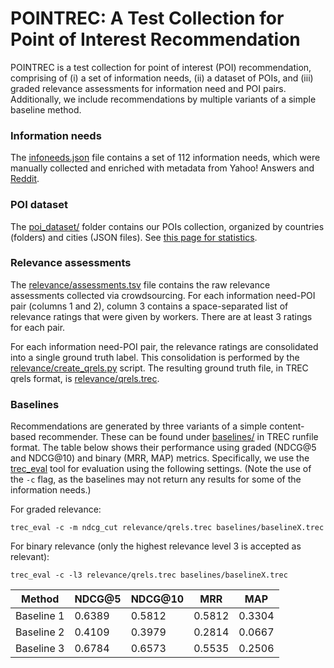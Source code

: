 # POINTREC: A Test Collection for Point of Interest Recommendation

POINTREC is a test collection for point of interest (POI) recommendation, comprising of (i) a set of information needs, (ii) a dataset of POIs, and (iii) graded relevance assessments for information need and POI pairs. Additionally, we include recommendations by multiple variants of a simple baseline method.

### Information needs

The [infoneeds.json](infoneeds.json) file contains a set of 112 information needs, which were manually collected and enriched with metadata from Yahoo! Answers and [Reddit](Reddit.md).


### POI dataset

The [poi_dataset/](poi_dataset/) folder contains our POIs collection, organized by countries (folders) and cities (JSON files). See [this page for statistics](Statistics.md).


### Relevance assessments

The [relevance/assessments.tsv](relevance/assessments.tsv) file contains the raw relevance assessments collected via crowdsourcing.  For each information need-POI pair (columns 1 and 2), column 3 contains a space-separated list of relevance ratings that were given by workers.  There are at least 3 ratings for each pair.

For each information need-POI pair, the relevance ratings are consolidated into a single ground truth label.  This consolidation is performed by the [relevance/create_qrels.py](relevance/create_qrels.py) script.  The resulting ground truth file, in TREC qrels format, is [relevance/qrels.trec](relevance/qrels.trec).


### Baselines

Recommendations are generated by three variants of a simple content-based recommender.  These can be found under [baselines/](baselines/) in TREC runfile format.  The table below shows their performance using graded (NDCG@5 and NDCG@10) and binary (MRR, MAP) metrics.  Specifically, we use the [trec_eval](https://github.com/usnistgov/trec_eval) tool for evaluation using the following settings.  (Note the use of the `-c` flag, as the baselines may not return any results for some of the information needs.)

For graded relevance:

```
trec_eval -c -m ndcg_cut relevance/qrels.trec baselines/baselineX.trec
```

For binary relevance (only the highest relevance level 3 is accepted as relevant):

```
trec_eval -c -l3 relevance/qrels.trec baselines/baselineX.trec
```

| Method | NDCG@5 | NDCG@10 | MRR | MAP |
| -- | -- | -- | -- | -- |
| Baseline 1 | 0.6389 | 0.5812 | 0.5812 | 0.3304 |
| Baseline 2 | 0.4109 | 0.3979 | 0.2814 | 0.0667 |
| Baseline 3 | 0.6784 | 0.6573 | 0.5535 | 0.2506 |
